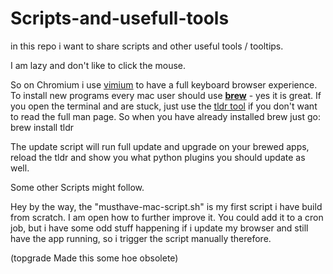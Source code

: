 # Scripts-and-usefull-tools
in this repo i want to share scripts and other useful tools / tooltips.

I am lazy and don't like to click the mouse.

So on Chromium i use [vimium]( https://chrome.google.com/webstore/detail/vimium/dbepggeogbaibhgnhhndojpepiihcmeb ) to have a full keyboard browser experience.
To install new programs every mac user should use [**brew**](https://brew.sh/) - yes it is great.
If you open the terminal and are stuck, just use the [tldr tool](https://tldr.sh/) if you don't want to read the full man page. So when you have already installed brew just go: brew install tldr

The update script will run full update and upgrade on your brewed apps, reload the tldr and show you what python plugins you should update as well.

Some other Scripts might follow.

Hey by the way, the "musthave-mac-script.sh" is my first script i have build from scratch. I am open how to further improve it.
You could add it to a cron job, but i have some odd stuff happening if i update my browser and still have the app running, so i trigger the script manually therefore.

(topgrade Made this some hoe obsolete)
